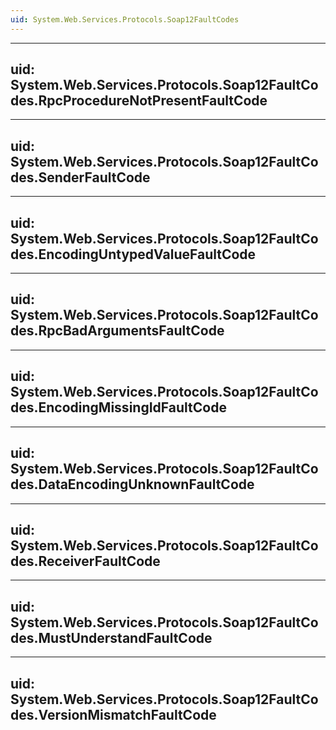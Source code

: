 ```yaml
---
uid: System.Web.Services.Protocols.Soap12FaultCodes
---
```


---
uid: System.Web.Services.Protocols.Soap12FaultCodes.RpcProcedureNotPresentFaultCode
---

---
uid: System.Web.Services.Protocols.Soap12FaultCodes.SenderFaultCode
---

---
uid: System.Web.Services.Protocols.Soap12FaultCodes.EncodingUntypedValueFaultCode
---

---
uid: System.Web.Services.Protocols.Soap12FaultCodes.RpcBadArgumentsFaultCode
---

---
uid: System.Web.Services.Protocols.Soap12FaultCodes.EncodingMissingIdFaultCode
---

---
uid: System.Web.Services.Protocols.Soap12FaultCodes.DataEncodingUnknownFaultCode
---

---
uid: System.Web.Services.Protocols.Soap12FaultCodes.ReceiverFaultCode
---

---
uid: System.Web.Services.Protocols.Soap12FaultCodes.MustUnderstandFaultCode
---

---
uid: System.Web.Services.Protocols.Soap12FaultCodes.VersionMismatchFaultCode
---
